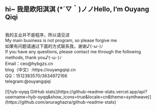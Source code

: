 ## hi~ 我是欧阳淇淇 (*´▽｀)ノノHello, I’m Ouyang Qiqi
<br>
我的主业并不是程序，所以请见谅<br>
My main business is not program, so please forgive me<br>
如果有问题请通过下面的方式联系我，谢谢♪(･ω･)ﾉ<br>
If you have any questions, please contact me through the following methods, thank you♪(･ω･)ﾉ<br>
Email：ceo@hybgzs.cn<br>
blog（中文）:https://ouyangqiqi.cn<br>
QQ：1512383570/3634972166<br>
telegram:@ouyangqiqi<br>
<br>
[![hyb-oyqq GitHub stats](https://github-readme-stats.vercel.app/api?username=hyb-oyqq&show_icons=true&locale=cn&theme=synthwave)](https://github.com/anuraghazra/github-readme-stats)

